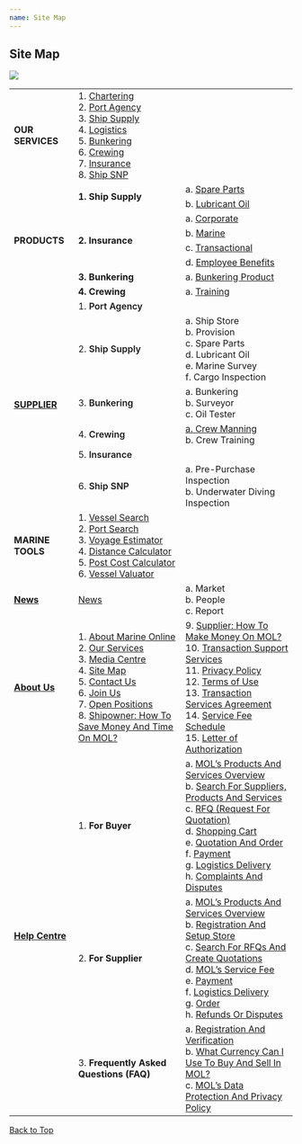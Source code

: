 ```yaml
---
name: Site Map
---
```


## Site Map

![](https://bwec-file.oss-cn-hongkong.aliyuncs.com/cms/sitemap.jpg)

<table>
  <tr>
    <td><b>OUR SERVICES</b></td>
    <td>1. <a href="https://www.emarineonline.com/#/service-info/chartering">Chartering</a><br>2. <a href="https://www.emarineonline.com/#/service-info/port-agency">Port Agency</a><br>3. <a href="https://www.emarineonline.com/#/service-info/ship-supply">Ship Supply</a><br>4. <a href="https://www.emarineonline.com/#/service-info/logistics">Logistics</a><br>5. <a href="https://www.emarineonline.com/#/service-info/bunkering">Bunkering</a><br>6. <a href="https://www.emarineonline.com/#/service-info/crewing">Crewing</a><br>7. <a href="https://www.emarineonline.com/#/service-info/insurance">Insurance</a><br>8. <a href="https://www.emarineonline.com/#/service-info/ship-snp">Ship SNP</a></td>
    <td></td>
  </tr>
  <tr>
    <td rowspan="8"><b>PRODUCTS</b></td>
    <td rowspan="2"><b>1. Ship Supply</b></td>
    <td>a. <a href="https://www.emarineonline.com/#/product/search?cateId=220388697768460300&catePid=220387843036413964&cateGid=220385573683068940">Spare Parts</a><br></td>
  </tr>
  <tr>
    <td>b. <a href="https://www.emarineonline.com/#/product/search?cateId=220389456266395660&catePid=220387843069968396&cateGid=220385573683068940">Lubricant Oil</a></td>
  </tr>
  <tr>
    <td rowspan="4"><b>2. Insurance</b></td>
    <td>a. <a href="https://www.emarineonline.com/#/product/search?cateId=220391871564742668&catePid=220391546170638348&cateGid=220385573699846156">Corporate</a><br></td>
  </tr>
  <tr>
    <td>b. <a href="https://www.emarineonline.com/#/product/search?cateId=220392053933080588&catePid=220391546204192780&cateGid=220385573699846156">Marine</a></td>
  </tr>
  <tr>
    <td>c. <a href="https://www.emarineonline.com/#/product/search?cateId=220392223064195084&catePid=220391546204258316&cateGid=220385573699846156">Transactional</a></td>
  </tr>
  <tr>
    <td>d. <a href="https://www.emarineonline.com/#/product/search?cateId=220392326596395020&catePid=220391546204323852&cateGid=220385573699846156">Employee Benefits</a></td>
  </tr>
  <tr>
    <td><b>3. Bunkering</b></td>
    <td>a. <a href="https://www.emarineonline.com/#/product/search?cateId=220388697768460300&catePid=220387843036413964&cateGid=220385573683068940">Bunkering Product</a></td>
  </tr>
  <tr>
    <td><b>4. Crewing</b></td>
    <td>a. <a href="https://www.emarineonline.com/#/product/search?cateId=222845074709445633&catePid=220392733796204556&cateGid=220385573716688908">Training</a></td>
  </tr>
  <tr>
    <td rowspan="6"><a href="https://www.emarineonline.com/#/company/search?bizType=manning_agency&category=CWMAN&country=PHL"><b>SUPPLIER</b></a></td>
    <td>1. <span style="font-weight:600">Port Agency</span></td>
    <td></td>
  </tr>
  <tr>
    <td>2. <span style="font-weight:600">Ship Supply</span></td>
    <td>a. Ship Store<br>b. Provision<br>c. Spare Parts<br>d. Lubricant Oil<br>e. Marine Survey<br>f. Cargo Inspection</td>
  </tr>
  <tr>
    <td>3. <span style="font-weight:600">Bunkering</span></td>
    <td>a. Bunkering<br>b. Surveyor<br>c. Oil Tester</td>
  </tr>
  <tr>
    <td>4. <span style="font-weight:600">Crewing</span></td>
    <td><a href="http://www.emarineonline.com/#/company/search?bizType=manning_agency&category=CWMAN">a. Crew Manning</a><br>b. Crew Training</td>
  </tr>
  <tr>
    <td>5. <span style="font-weight:600">Insurance</span></td>
    <td></td>
  </tr>
  <tr>
    <td>6. <span style="font-weight:600">Ship SNP</span></td>
    <td>a. Pre-Purchase Inspection<br>b. Underwater Diving Inspection</td>
  </tr>
  <tr>
    <td><b>MARINE TOOLS</b></td>
    <td>1. <a href="https://www.emarineonline.com/#/tools/vessel-search">Vessel Search</a><br>2. <a href="https://www.emarineonline.com/#/tools/port-search">Port Search</a><br>3. <a href="https://www.emarineonline.com/#/tools/voyage-estimator">Voyage Estimator</a><br>4. <a href="https://www.emarineonline.com/#/tools/distance-calculator">Distance Calculator</a><br>5. <a href="https://www.emarineonline.com/#/tools/port-cost-calculator">Post Cost Calculator</a><br>6. <a href="https://www.emarineonline.com/#/tools/vessel-valuator">Vessel Valuator</a></td>
    <td></td>
  </tr>
  <tr>
    <td><b><a href="https://www.emarineonline.com/#/news">News</a></b></td>
    <td><a href="https://www.emarineonline.com/#/news">News</a></td>
    <td>a. Market<br>b. People<br>c. Report</td>
  </tr>
  <tr>
    <td><b><a href="https://aboutus.emarineonline.com/docs/knowus/aboutus">About Us</a></b></td>
    <td>1. <a href="https://aboutus.emarineonline.com/docs/knowus/aboutus">About Marine Online</a><br>2. <a href="https://aboutus.emarineonline.com/docs/knowus/ourservices">Our Services</a><br>3. <a href="https://aboutus.emarineonline.com/docs/knowus/mediacentre">Media Centre</a><br>4. <a href="https://aboutus.emarineonline.com/docs/knowus/sitemap">Site Map</a><br>5. <a href="https://aboutus.emarineonline.com/docs/connect/contactus">Contact Us</a><br>6. <a href="https://aboutus.emarineonline.com/docs/connect/joinus">Join Us</a><br>7. <a href="https://aboutus.emarineonline.com/docs/connect/job">Open Positions</a><br>8. <a href="https://aboutus.emarineonline.com/docs/business/business_shipowner">Shipowner: How To Save Money And Time On MOL?</a><br></td>
    <td>9. <a href="https://aboutus.emarineonline.com/docs/business/business_supplier">Supplier: How To Make Money On MOL?</a><br>10. <a href="https://aboutus.emarineonline.com/docs/business/business_support">Transaction Support Services</a><br>11. <a href="https://aboutus.emarineonline.com/docs/terms/policy">Privacy Policy</a><br>12. <a href="https://aboutus.emarineonline.com/docs/terms/tnc">Terms of Use</a><br>13. <a href="https://aboutus.emarineonline.com/docs/terms/agreement">Transaction Services Agreement </a><br>14. <a href="https://aboutus.emarineonline.com/docs/terms/fee">Service Fee Schedule</a><br>15. <a href="https://aboutus.emarineonline.com/docs/terms/loa">Letter of Authorization</a><br></td>
  </tr>
  <tr>
    <td rowspan="3"><b><a href="https://docs.emarineonline.com/docs">Help Centre</a></b></td>
    <td>1. <span style="font-weight:bold">For Buyer</span></td>
    <td>a. <a href="https://docs.emarineonline.com/docs/buyer/mol_prod_ser_overview">MOL’s Products And Services Overview</a><br>b. <a href="https://docs.emarineonline.com/docs/buyer/search_sup_prod_ser">Search For Suppliers, Products And Services</a><br>c. <a href="https://docs.emarineonline.com/docs/buyer/rfq">RFQ (Request For Quotation)</a><br>d. <a href="https://docs.emarineonline.com/docs/buyer/shopping_cart">Shopping Cart</a><br>e. <a href="https://docs.emarineonline.com/docs/buyer/quotation_and_order">Quotation And Order</a><br>f. <a href="https://docs.emarineonline.com/docs/buyer/payment">Payment</a><br>g. <a href="https://docs.emarineonline.com/docs/buyer/logistics_delivery">Logistics Delivery</a><br>h. <a href="https://docs.emarineonline.com/docs/buyer/complaints_and_disputes">Complaints And Disputes</a></td>
  </tr>
  <tr>
    <td>2. <span style="font-weight:bold">For Supplier</span></td>
    <td>a. <a href="https://docs.emarineonline.com/docs/supplier/mol_prod_ser_overview">MOL’s Products And Services Overview</a><br>b. <a href="https://docs.emarineonline.com/docs/supplier/register_setup_store">Registration And Setup Store</a><br>c. <a href="https://docs.emarineonline.com/docs/supplier/search_rfqs_create_quotations">Search For RFQs And Create Quotations</a><br>d. <a href="https://docs.emarineonline.com/docs/supplier/mol_service_fee">MOL’s Service Fee</a><br>e. <a href="https://docs.emarineonline.com/docs/supplier/payment">Payment</a><br>f. <a href="https://docs.emarineonline.com/docs/supplier/logistics_delivery">Logistics Delivery</a><br>g. <a href="https://docs.emarineonline.com/docs/supplier/order">Order</a><br>h. <a href="https://docs.emarineonline.com/docs/supplier/refunds_disputes">Refunds Or Disputes</a></td>
  </tr>
  <tr>
    <td>3. <span style="font-weight:bold">Frequently Asked Questions (FAQ)</span></td>
    <td>a. <a href="https://docs.emarineonline.com/docs/faq/reg_verify">Registration And Verification</a><br>b. <a href="https://docs.emarineonline.com/docs/faq/currency_mol">What Currency Can I Use To Buy And Sell In MOL?</a><br>c. <a href="https://docs.emarineonline.com/docs/faq/mol_data_protection_privacy">MOL’s Data Protection And Privacy Policy</a></td>
  </tr>
</table>

  [Back to Top](sitemap#)
